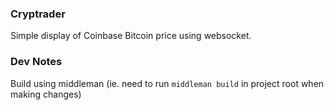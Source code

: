 ### Cryptrader
Simple display of Coinbase Bitcoin price using websocket.

### Dev Notes
Build using middleman (ie. need to run `middleman build` in project root when making changes)